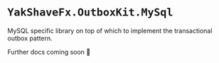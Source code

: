 # `YakShaveFx.OutboxKit.MySql`

MySQL specific library on top of which to implement the transactional outbox pattern.

Further docs coming soon 🚧
